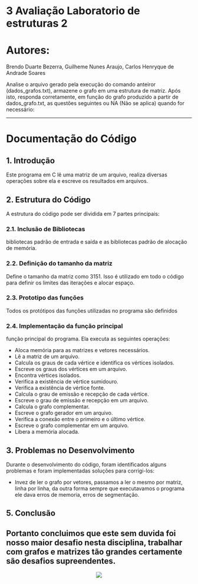 # 3 Avaliação Laboratorio de estruturas 2
# Autores:
Brendo Duarte Bezerra, Guilheme Nunes Araujo, Carlos Henryque de Andrade Soares

Analise o arquivo gerado pela execução do comando anteiror (dados_grafos.txt), armazene o grafo em uma estrutura de matriz. Após isto, responda corretamente,
em função do grafo produzido a partir de dados_grafo.txt, as questões seguintes ou NA (Não se aplica) quando for necessário:

---

# Documentação do Código

## 1. Introdução
Este programa em C lê uma matriz de um arquivo, realiza diversas operações sobre ela e escreve os resultados em arquivos.

## 2. Estrutura do Código
A estrutura do código pode ser dividida em 7 partes principais:

### 2.1. Inclusão de Bibliotecas 
bibliotecas padrão de entrada e saída e as bibliotecas padrão de alocação de memória.

### 2.2. Definição do tamanho da matriz
Define o tamanho da matriz como 3151. Isso é utilizado em todo o código para definir os limites das iterações e alocar espaço.

### 2.3. Prototipo das funções
Todos os protótipos das funções utilizadas no programa são definidos

### 2.4. Implementação da função principal
 função principal do programa. Ela executa as seguintes operações:

- Aloca memória para as matrizes e vetores necessários.
- Lê a matriz de um arquivo.
- Calcula os graus de cada vértice e identifica os vértices isolados.
- Escreve os graus dos vértices em um arquivo.
- Encontra vértices isolados.
- Verifica a existência de vértice sumidouro.
- Verifica a existência de vértice fonte.
- Calcula o grau de emissão e recepção de cada vértice.
- Escreve o grau de emissão e recepção em um arquivo.
- Calcula o grafo complementar.
- Escreve o grafo gerador em um arquivo.
- Verifica a conexão entre o primeiro e o último vértice.
- Escreve o grafo complementar em um arquivo.
- Libera a memória alocada.

## 3. Problemas no Desenvolvimento

Durante o desenvolvimento do código, foram identificados alguns problemas e foram implementadas soluções para corrigi-los:

- Invez de ler o grafo por vetores, passamos a ler o mesmo por matriz, linha por linha, da outra forma sempre que executavamos o programa ele dava erros de memoria, erros de segmentação.


## 5. Conclusão
Portanto concluimos que este sem duvida foi nosso maior desafio nesta disciplina, trabalhar com grafos e matrizes tão grandes certamente são desafios supreendentes.
---
<p align="center"><img src="http://img.shields.io/static/v1?label=STATUS&message=%20CONCLUIDO&color=GREEN&style=for-the-badge"/></p>
